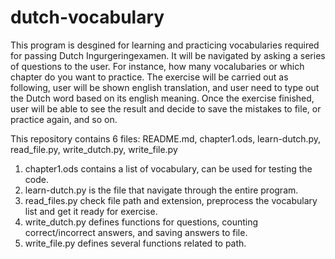 # dutch-vocabulary
This program is desgined for learning and practicing vocabularies required for passing Dutch Ingurgeringexamen. It will be navigated by asking a series of questions to the user. For instance, how many vocalubaries or which chapter do you want to practice. The exercise will be carried out as following, user will be shown english translation, and user need to type out the Dutch word based on its english meaning. Once the exercise finished, user will be able to see the result and decide to save the mistakes to file, or practice again, and so on. 

This repository contains 6 files: README.md, chapter1.ods, learn-dutch.py, read_file.py, write_dutch.py, write_file.py

1. chapter1.ods contains a list of vocabulary, can be used for testing the code. 
2. learn-dutch.py is the file that navigate through the entire program.
3. read_files.py check file path and extension, preprocess the vocabulary list and get it ready for exercise. 
5. write_dutch.py defines functions for questions, counting correct/incorrect answers, and saving answers to file. 
6. write_file.py defines several functions related to path.
